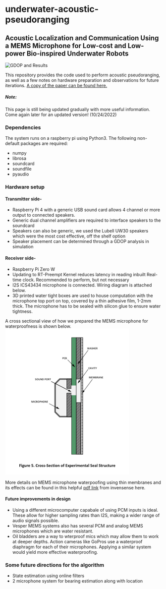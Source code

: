 # underwater-acoustic-pseudoranging

## Acoustic Localization and Communication Using a MEMS Microphone for Low-cost and Low-power Bio-inspired Underwater Robots

![GDOP and Results](/images/IROSGif3-min.gif)

This repository provides the code used to perform acoustic pseudoranging, as well as a few notes on hardware preparation and observations for future iterations. 
[A copy of the paper can be found here.](https://arxiv.org/abs/2210.01089)

##### Note: 
This page is still being updated gradually with more useful information. Come again later for an updated version! (10/24/2022)

### Dependencies

The system runs on a raspberry pi using Python3. The following non-default packages are required:
* numpy
* librosa
* soundcard
* soundfile
* pyaudio

### Hardware setup

#### Transmitter side-

* Raspberry Pi 4 with a generic USB sound card allows 4 channel or more output to connected speakers. 
* Generic dual channel amplifiers are required to interface speakers to the soundcard
* Speakers can also be generic, we used the Lubell UW30 speakers which were the most cost effective, off the shelf option
* Speaker placement can be determined through a GDOP analysis in simulation

#### Receiver side-

* Raspberry Pi Zero W 
* Updating to RT-Preempt Kernel reduces latency in reading inbuilt Real-time clock. Recommended to perform, but not necessary 
* I2S ICS43434 microphone is connected. Wiring diagram is attached below. 
* 3D printed water tight boxes are used to house computation with the microphone top port on top, covered by a thin adhesive film, 1-2mm thick. The microphone has to be sealed with silicon glue to ensure water tightness. 

A cross sectional view of how we prepared the MEMS microphone for waterproofness is shown below.
<img src="/images/cross-section.png" alt="cross-section" style="width:400px;"/>

<!-- ![cross section](/images/cross-section.png) -->

More details on MEMS microphone waterpoofing using thin membranes and its effects can be found in this helpful [pdf link](https://invensense.tdk.com/wp-content/uploads/2015/02/Recommendations-for-Sealing-InvenSense-Bottom-Port.pdf) from invensense here.



#### Future improvements in design

* Using a different microcomputer capabale of using PCM inputs is ideal. These allow for higher sampling rates than I2S, making a wider range of audio signals possible. 
* Vesper MEMS systems also has several PCM and analog MEMS microphones which are water resistant. 
* Oil bladders are a way to wterproof mics which may allow them to work at deeper depths. Action cameras like GoPros use a waterproof diaphragm for each of their microphones. Applying a similar system would yield more effective waterproofing. 


### Some future directions for the algorithm

* State estimation using online filters
* 2 microphone system for bearing estimation along with location

